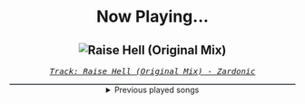<div align="center"> 
<h1>Now Playing...</h1>

![Raise Hell (Original Mix)](https://i.scdn.co/image/ab67616d00001e02a6cc30fd780f4ea05fb7ea22)
--
_<samp><a href="https://open.spotify.com/track/2Zg6z0XddeBbb7ceZBcPdR">Track: Raise Hell (Original Mix) - Zardonic</a></samp>_

<div style="border: 1px #4B5054 solid"></div>
<details>
  <summary>
    Previous played songs
  </summary>
  <table>
    <thead>
      <tr>
        <th>
          Artist
        </th>
        <th>
          Song
        </th>
        <th>
          Link
        </th>
      </tr>
    </thead>
    <tbody>
      <tr><td>Zardonic</td><td>Raise Hell (Original Mix)</td><td><a href="https://open.spotify.com/track/2Zg6z0XddeBbb7ceZBcPdR">https://open.spotify.com/track/2Zg6z0XddeBbb7ceZBcPdR</a></td></tr><tr><td>Jonathan Young</td><td>Every Time We Touch</td><td><a href="https://open.spotify.com/track/5U1RHvzwivBxTyGwS3Bt9D">https://open.spotify.com/track/5U1RHvzwivBxTyGwS3Bt9D</a></td></tr><tr><td>Caleb Hyles</td><td>The Wellerman</td><td><a href="https://open.spotify.com/track/7LbAqsgXLBdzXmMEXgCfxc">https://open.spotify.com/track/7LbAqsgXLBdzXmMEXgCfxc</a></td></tr><tr><td>Falling In Reverse</td><td>Voices In My Head</td><td><a href="https://open.spotify.com/track/5XUuldRjPXcP5QxyEN4IXT">https://open.spotify.com/track/5XUuldRjPXcP5QxyEN4IXT</a></td></tr><tr><td>Self Deception</td><td>Will This Be The End</td><td><a href="https://open.spotify.com/track/0sv8740KiZnk7SAL35OSo6">https://open.spotify.com/track/0sv8740KiZnk7SAL35OSo6</a></td></tr><tr><td>From Fall to Spring</td><td>RISE</td><td><a href="https://open.spotify.com/track/4BFE6Eq6HGKzdyH0DEbONn">https://open.spotify.com/track/4BFE6Eq6HGKzdyH0DEbONn</a></td></tr><tr><td>Sick Puppies</td><td>You're Going Down</td><td><a href="https://open.spotify.com/track/5FQXMRDSTkn9fowDJ3kZo8">https://open.spotify.com/track/5FQXMRDSTkn9fowDJ3kZo8</a></td></tr><tr><td>Nine Lashes</td><td>Anthem Of The Lonely</td><td><a href="https://open.spotify.com/track/1bKRtH1leT7y003VikaXUc">https://open.spotify.com/track/1bKRtH1leT7y003VikaXUc</a></td></tr><tr><td>Sabaton</td><td>The Unkillable Soldier</td><td><a href="https://open.spotify.com/track/0gsCpWnPXzPqf0MoIh0Qbi">https://open.spotify.com/track/0gsCpWnPXzPqf0MoIh0Qbi</a></td></tr><tr><td>Sabaton</td><td>Panzerkampf</td><td><a href="https://open.spotify.com/track/0CpTNItafURRFujw9WAKfR">https://open.spotify.com/track/0CpTNItafURRFujw9WAKfR</a></td></tr><tr><td>Sabaton</td><td>Resist and Bite</td><td><a href="https://open.spotify.com/track/3k6iqqVUBSBFXP8WLuoiCv">https://open.spotify.com/track/3k6iqqVUBSBFXP8WLuoiCv</a></td></tr><tr><td>Fight The Fade</td><td>Monster</td><td><a href="https://open.spotify.com/track/3nmvutjVzKV9i29PURzT9s">https://open.spotify.com/track/3nmvutjVzKV9i29PURzT9s</a></td></tr><tr><td>Sabaton</td><td>White Death</td><td><a href="https://open.spotify.com/track/60bLsDrXAsivqUYKdBxQR6">https://open.spotify.com/track/60bLsDrXAsivqUYKdBxQR6</a></td></tr><tr><td>Adelitas Way</td><td>Invincible</td><td><a href="https://open.spotify.com/track/4FthwGFz9SVZgCVqxNXsSK">https://open.spotify.com/track/4FthwGFz9SVZgCVqxNXsSK</a></td></tr><tr><td>Blitz Union</td><td>Plastic - Zardonic Remix</td><td><a href="https://open.spotify.com/track/2lOsaWBYp77BpEOkZJH5tq">https://open.spotify.com/track/2lOsaWBYp77BpEOkZJH5tq</a></td></tr><tr><td>Shot Down South</td><td>Doom Slayer</td><td><a href="https://open.spotify.com/track/47Q9F6FmPtSG1CbdqZeVcO">https://open.spotify.com/track/47Q9F6FmPtSG1CbdqZeVcO</a></td></tr><tr><td>Zero 9:36</td><td>Adrenaline (feat. Ice Nine Kills)</td><td><a href="https://open.spotify.com/track/798UuEILhhcWL9dY8jUoRa">https://open.spotify.com/track/798UuEILhhcWL9dY8jUoRa</a></td></tr><tr><td>Gemini Syndrome</td><td>Stardust</td><td><a href="https://open.spotify.com/track/3nLrhwZBGpn3Hv8yVEnuzw">https://open.spotify.com/track/3nLrhwZBGpn3Hv8yVEnuzw</a></td></tr><tr><td>Sabaton</td><td>Dreadnought</td><td><a href="https://open.spotify.com/track/332KBZuHbSZ2hrlkAh0GYT">https://open.spotify.com/track/332KBZuHbSZ2hrlkAh0GYT</a></td></tr><tr><td>Citizen Soldier</td><td>Golden Weather</td><td><a href="https://open.spotify.com/track/1Jvd5rSyXhiQ62u8xwIC5n">https://open.spotify.com/track/1Jvd5rSyXhiQ62u8xwIC5n</a></td></tr>
    </tbody>
  </table>
</details>

</div>
